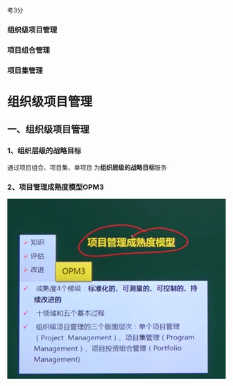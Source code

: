 考3分

### 组织级项目管理

### 项目组合管理

### 项目集管理



# 组织级项目管理

## 一、组织级项目管理

### 1、组织层级的战略目标

通过项目组合、项目集、单项目 为**组织层级的战略目标**服务

### 2、项目管理成熟度模型OPM3

![image-20210510133255546](../picture/image-20210510133255546.png)



